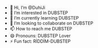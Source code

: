 - 👋 Hi, I’m @DuhiJi
- 👀 I’m interested in DUBSTEP
- 🌱 I’m currently learning DUBSTEP
- 💞️ I’m looking to collaborate on DUBSTEP
- 📫 How to reach me DUBSTEP
- 😄 Pronouns: DUBSTEP Lover
- ⚡ Fun fact: RİDDİM-DUBSTEP

<!---
DuhiJi/DuhiJi is a ✨ special ✨ repository because its `README.md` (this file) appears on your GitHub profile.
You can click the Preview link to take a look at your changes.
--->
